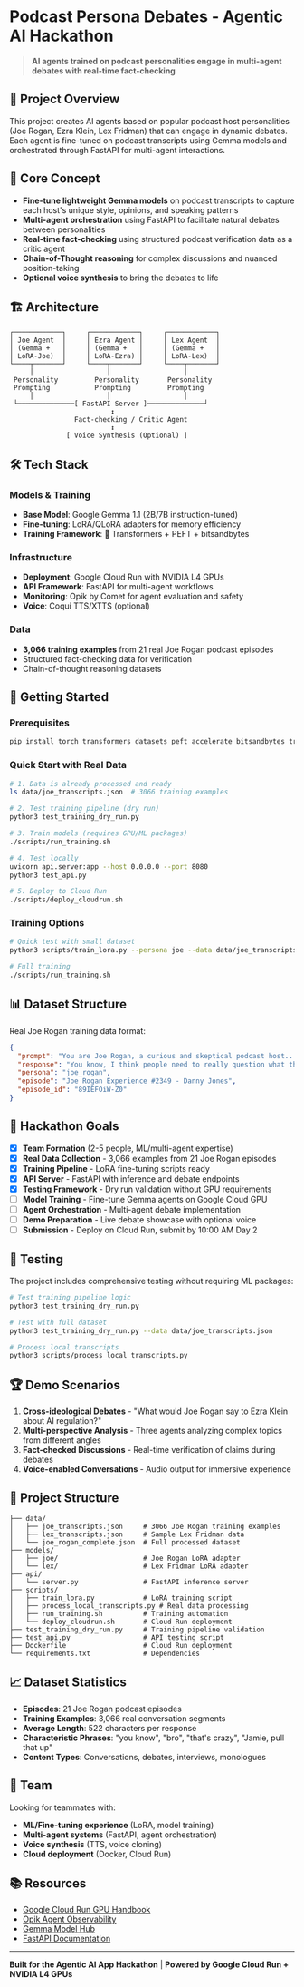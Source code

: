 # Podcast Persona Debates - Agentic AI Hackathon

> **AI agents trained on podcast personalities engage in multi-agent debates with real-time fact-checking**

## 🎯 Project Overview

This project creates AI agents based on popular podcast host personalities (Joe Rogan, Ezra Klein, Lex Fridman) that can engage in dynamic debates. Each agent is fine-tuned on podcast transcripts using Gemma models and orchestrated through FastAPI for multi-agent interactions.

## 🧠 Core Concept

- **Fine-tune lightweight Gemma models** on podcast transcripts to capture each host's unique style, opinions, and speaking patterns
- **Multi-agent orchestration** using FastAPI to facilitate natural debates between personalities  
- **Real-time fact-checking** using structured podcast verification data as a critic agent
- **Chain-of-Thought reasoning** for complex discussions and nuanced position-taking
- **Optional voice synthesis** to bring the debates to life

## 🏗️ Architecture

```
┌────────────┐     ┌────────────┐     ┌────────────┐
│ Joe Agent  │     │ Ezra Agent │     │ Lex Agent  │
│ (Gemma +   │     │ (Gemma +   │     │ (Gemma +   │
│ LoRA-Joe)  │     │ LoRA-Ezra) │     │ LoRA-Lex)  │
└────┬───────┘     └────┬───────┘     └────┬───────┘
     │                  │                  │
 Personality         Personality       Personality
 Prompting           Prompting         Prompting
     │                  │                  │
 └──────────────[ FastAPI Server ]──────────────┘
                         ↕
                Fact-checking / Critic Agent
                         ↕
              [ Voice Synthesis (Optional) ]
```

## 🛠️ Tech Stack

### Models & Training
- **Base Model**: Google Gemma 1.1 (2B/7B instruction-tuned)
- **Fine-tuning**: LoRA/QLoRA adapters for memory efficiency
- **Training Framework**: 🤗 Transformers + PEFT + bitsandbytes

### Infrastructure 
- **Deployment**: Google Cloud Run with NVIDIA L4 GPUs
- **API Framework**: FastAPI for multi-agent workflows
- **Monitoring**: Opik by Comet for agent evaluation and safety
- **Voice**: Coqui TTS/XTTS (optional)

### Data
- **3,066 training examples** from 21 real Joe Rogan podcast episodes
- Structured fact-checking data for verification
- Chain-of-thought reasoning datasets

## 🚀 Getting Started

### Prerequisites
```bash
pip install torch transformers datasets peft accelerate bitsandbytes trl opik
```

### Quick Start with Real Data
```bash
# 1. Data is already processed and ready
ls data/joe_transcripts.json  # 3066 training examples

# 2. Test training pipeline (dry run)
python3 test_training_dry_run.py

# 3. Train models (requires GPU/ML packages)
./scripts/run_training.sh

# 4. Test locally
uvicorn api.server:app --host 0.0.0.0 --port 8080
python3 test_api.py

# 5. Deploy to Cloud Run
./scripts/deploy_cloudrun.sh
```

### Training Options
```bash
# Quick test with small dataset
python3 scripts/train_lora.py --persona joe --data data/joe_transcripts.json --output models/joe --epochs 1

# Full training
./scripts/run_training.sh
```

## 📊 Dataset Structure

Real Joe Rogan training data format:
```json
{
  "prompt": "You are Joe Rogan, a curious and skeptical podcast host...\n\nQuestion: What's your take on this?",
  "response": "You know, I think people need to really question what they're being told here...",
  "persona": "joe_rogan",
  "episode": "Joe Rogan Experience #2349 - Danny Jones",
  "episode_id": "89IEFOiW-Z0"
}
```

## 🎯 Hackathon Goals

- [x] **Team Formation** (2-5 people, ML/multi-agent expertise)
- [x] **Real Data Collection** - 3,066 examples from 21 Joe Rogan episodes
- [x] **Training Pipeline** - LoRA fine-tuning scripts ready
- [x] **API Server** - FastAPI with inference and debate endpoints
- [x] **Testing Framework** - Dry run validation without GPU requirements
- [ ] **Model Training** - Fine-tune Gemma agents on Google Cloud GPU
- [ ] **Agent Orchestration** - Multi-agent debate implementation
- [ ] **Demo Preparation** - Live debate showcase with optional voice
- [ ] **Submission** - Deploy on Cloud Run, submit by 10:00 AM Day 2

## 🧪 Testing

The project includes comprehensive testing without requiring ML packages:

```bash
# Test training pipeline logic
python3 test_training_dry_run.py

# Test with full dataset
python3 test_training_dry_run.py --data data/joe_transcripts.json

# Process local transcripts
python3 scripts/process_local_transcripts.py
```

## 🏆 Demo Scenarios

1. **Cross-ideological Debates** - "What would Joe Rogan say to Ezra Klein about AI regulation?"
2. **Multi-perspective Analysis** - Three agents analyzing complex topics from different angles
3. **Fact-checked Discussions** - Real-time verification of claims during debates
4. **Voice-enabled Conversations** - Audio output for immersive experience

## 📁 Project Structure

```
├── data/
│   ├── joe_transcripts.json     # 3066 Joe Rogan training examples
│   ├── lex_transcripts.json     # Sample Lex Fridman data
│   └── joe_rogan_complete.json  # Full processed dataset
├── models/
│   ├── joe/                     # Joe Rogan LoRA adapter
│   └── lex/                     # Lex Fridman LoRA adapter
├── api/
│   └── server.py                # FastAPI inference server
├── scripts/
│   ├── train_lora.py            # LoRA training script
│   ├── process_local_transcripts.py # Real data processing
│   ├── run_training.sh          # Training automation
│   └── deploy_cloudrun.sh       # Cloud Run deployment
├── test_training_dry_run.py     # Training pipeline validation
├── test_api.py                  # API testing script
├── Dockerfile                   # Cloud Run deployment
└── requirements.txt             # Dependencies
```

## 📈 Dataset Statistics

- **Episodes**: 21 Joe Rogan podcast episodes
- **Training Examples**: 3,066 real conversation segments
- **Average Length**: 522 characters per response
- **Characteristic Phrases**: "you know", "bro", "that's crazy", "Jamie, pull that up"
- **Content Types**: Conversations, debates, interviews, monologues

## 👥 Team

Looking for teammates with:
- **ML/Fine-tuning experience** (LoRA, model training)
- **Multi-agent systems** (FastAPI, agent orchestration)  
- **Voice synthesis** (TTS, voice cloning)
- **Cloud deployment** (Docker, Cloud Run)

## 📚 Resources

- [Google Cloud Run GPU Handbook](https://cloud.google.com/run/docs/configuring/services/gpu)
- [Opik Agent Observability](https://github.com/comet-ml/opik)
- [Gemma Model Hub](https://huggingface.co/google/gemma-1.1-2b-it)
- [FastAPI Documentation](https://fastapi.tiangolo.com/)

---

**Built for the Agentic AI App Hackathon** | **Powered by Google Cloud Run + NVIDIA L4 GPUs**